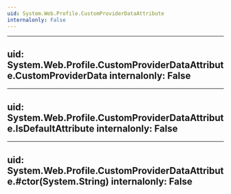 ```yaml
---
uid: System.Web.Profile.CustomProviderDataAttribute
internalonly: False
---
```


---
uid: System.Web.Profile.CustomProviderDataAttribute.CustomProviderData
internalonly: False
---

---
uid: System.Web.Profile.CustomProviderDataAttribute.IsDefaultAttribute
internalonly: False
---

---
uid: System.Web.Profile.CustomProviderDataAttribute.#ctor(System.String)
internalonly: False
---
